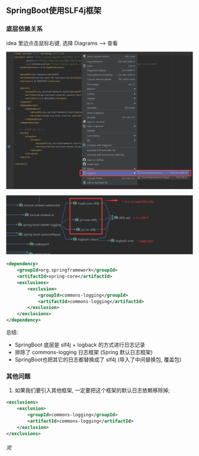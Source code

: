 ## SpringBoot使用SLF4j框架

### 底层依赖关系

idea 里边点击鼠标右键, 选择 Diagrams --> 查看

![1591889620108](assets/1591889620108.png)

![1591889332171](assets/1591889332171.png)

```xml
<dependency>
    <groupId>org.springframework</groupId>
    <artifactId>spring-core</artifactId>
    <exclusions>
        <exclusion>
            <groupId>commons-logging</groupId>
            <artifactId>commons-logging</artifactId>
        </exclusion>
    </exclusions>
</dependency>
```

总结: 

+ SpringBoot 底层是 slf4j + logback 的方式进行日志记录
+ 排除了 commons-logging 日志框架 (Spring 默认日志框架)
+ SpringBoot也把其它的日志都替换成了 slf4j (导入了中间替换包, 覆盖包)



### 其他问题

1. 如果我们要引入其他框架, 一定要把这个框架的默认日志依赖移除掉; 

```xml
<exclusions>
    <exclusion>
        <groupId>commons-logging</groupId>
        <artifactId>commons-logging</artifactId>
    </exclusion>
</exclusions>
```





###### 完